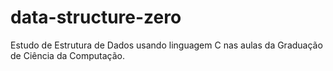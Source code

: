 # data-structure-zero

Estudo de Estrutura de Dados usando linguagem C nas aulas da Graduação de Ciência da Computação.
